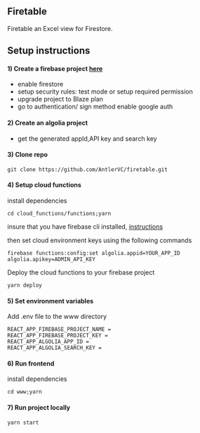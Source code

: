 ## Firetable

Firetable an Excel view for Firestore.

## Setup instructions

#### 1) Create a firebase project [here](https://console.firebase.google.com/u/0/)

- enable firestore
- setup security rules: test mode or setup required permission
- upgrade project to Blaze plan
- go to authentication/ sign method enable google auth

#### 2) Create an algolia project

- get the generated appId,API key and search key

#### 3) Clone repo

```
git clone https://github.com/AntlerVC/firetable.git
```

#### 4) Setup cloud functions

install dependencies

```
cd cloud_functions/functions;yarn
```

insure that you have firebase cli installed, [instructions](https://firebase.google.com/docs/cli)

then set cloud environment keys using the following commands

```
firebase functions:config:set algolia.appid=YOUR_APP_ID algolia.apikey=ADMIN_API_KEY
```

Deploy the cloud functions to your firebase project

```
yarn deploy
```

#### 5) Set environment variables

Add .env file to the www directory

```
REACT_APP_FIREBASE_PROJECT_NAME =
REACT_APP_FIREBASE_PROJECT_KEY =
REACT_APP_ALGOLIA_APP_ID =
REACT_APP_ALGOLIA_SEARCH_KEY =
```

#### 6) Run frontend

install dependencies

```
cd www;yarn
```

#### 7) Run project locally

```
yarn start
```
